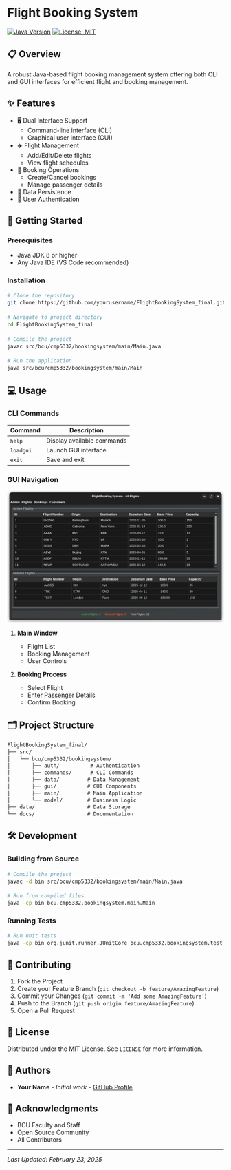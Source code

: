 # Flight Booking System 

[![Java Version](https://img.shields.io/badge/Java-8%2B-blue.svg)](https://www.java.com)
[![License: MIT](https://img.shields.io/badge/License-MIT-yellow.svg)](https://opensource.org/licenses/MIT)

## 📋 Overview

A robust Java-based flight booking management system offering both CLI and GUI interfaces for efficient flight and booking management.

## ✨ Features

- 🖥️ Dual Interface Support
  - Command-line interface (CLI)
  - Graphical user interface (GUI)
- ✈️ Flight Management
  - Add/Edit/Delete flights
  - View flight schedules
- 🎫 Booking Operations
  - Create/Cancel bookings
  - Manage passenger details
- 💾 Data Persistence
- 🔐 User Authentication

## 🚀 Getting Started

### Prerequisites

- Java JDK 8 or higher
- Any Java IDE (VS Code recommended)

### Installation

```bash
# Clone the repository
git clone https://github.com/yourusername/FlightBookingSystem_final.git

# Navigate to project directory
cd FlightBookingSystem_final

# Compile the project
javac src/bcu/cmp5332/bookingsystem/main/Main.java

# Run the application
java src/bcu/cmp5332/bookingsystem/main/Main
```

## 💻 Usage

### CLI Commands

| Command | Description |
|---------|-------------|
| `help` | Display available commands |
| `loadgui` | Launch GUI interface |
| `exit` | Save and exit |

### GUI Navigation

![GUI Screenshot](resources/screenshot/image.png)

1. **Main Window**
   - Flight List
   - Booking Management
   - User Controls

2. **Booking Process**
   - Select Flight
   - Enter Passenger Details
   - Confirm Booking

## 🗂️ Project Structure

```
FlightBookingSystem_final/
├── src/
│   └── bcu/cmp5332/bookingsystem/
│       ├── auth/          # Authentication
│       ├── commands/      # CLI Commands
│       ├── data/         # Data Management
│       ├── gui/          # GUI Components
│       ├── main/         # Main Application
│       └── model/        # Business Logic
├── data/                 # Data Storage
└── docs/                 # Documentation
```

## 🛠️ Development

### Building from Source

```bash
# Compile the project
javac -d bin src/bcu/cmp5332/bookingsystem/main/Main.java

# Run from compiled files
java -cp bin bcu.cmp5332.bookingsystem.main.Main
```

### Running Tests

```bash
# Run unit tests
java -cp bin org.junit.runner.JUnitCore bcu.cmp5332.bookingsystem.test.TestSuite
```

## 🤝 Contributing

1. Fork the Project
2. Create your Feature Branch (`git checkout -b feature/AmazingFeature`)
3. Commit your Changes (`git commit -m 'Add some AmazingFeature'`)
4. Push to the Branch (`git push origin feature/AmazingFeature`)
5. Open a Pull Request

## 📝 License

Distributed under the MIT License. See `LICENSE` for more information.

## 👥 Authors

- **Your Name** - *Initial work* - [GitHub Profile](https://github.com/yourusername)

## 🙏 Acknowledgments

- BCU Faculty and Staff
- Open Source Community
- All Contributors

---
*Last Updated: February 23, 2025*
